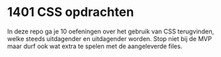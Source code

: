 # 1401 CSS opdrachten

In deze repo ga je 10 oefeningen over het gebruik van CSS terugvinden, welke steeds uitdagender en uitdagender worden. Stop niet bij de MVP maar durf ook wat extra te spelen met de aangeleverde files.
